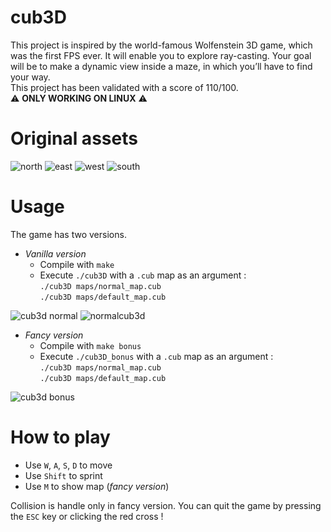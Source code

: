 # cub3D

 This project is inspired by the world-famous Wolfenstein 3D game, which
was the first FPS ever. It will enable you to explore ray-casting. Your goal will be to
make a dynamic view inside a maze, in which you’ll have to find your way. \
This project has been validated with a score of 110/100. \
⚠️ **ONLY WORKING ON LINUX** ⚠️

# Original assets

![north](https://user-images.githubusercontent.com/29428817/187674402-84dda422-6f52-467d-89f2-af37f351c6f4.png)
![east](https://user-images.githubusercontent.com/29428817/187674429-a2a8e069-9f96-410d-9879-72138935a9f4.png)
![west](https://user-images.githubusercontent.com/29428817/187674436-f512fbac-3a21-4bc9-a5a8-1059df2083e0.png)
![south](https://user-images.githubusercontent.com/29428817/187674443-57f0ae16-6f24-4e36-b0cf-5943d08bfa3c.png)

# Usage

The game has two versions.

- *Vanilla version*
  - Compile with `make`
  - Execute `./cub3D` with a `.cub` map as an argument : \
    `./cub3D maps/normal_map.cub` \
    `./cub3D maps/default_map.cub`
   
![cub3d normal](https://user-images.githubusercontent.com/29428817/187674937-ae632ffd-e8d2-41ba-9452-e67a7ac3607e.png)
![normalcub3d](https://user-images.githubusercontent.com/29428817/187674966-0eba63ea-c560-4d9b-8b30-e47908fd83e1.png)

- *Fancy version*
  - Compile with `make bonus`
  - Execute `./cub3D_bonus` with a `.cub` map as an argument : \
    `./cub3D maps/normal_map.cub` \
    `./cub3D maps/default_map.cub`
    
![cub3d bonus](https://user-images.githubusercontent.com/29428817/187674994-4a538b74-2943-4379-9a1e-055f21b97ed4.png)

# How to play

- Use `W`, `A`, `S`, `D` to move
- Use `Shift` to sprint
- Use `M` to show map (*fancy version*)

Collision is handle only in fancy version.
You can quit the game by pressing the `ESC` key or clicking the red cross !
